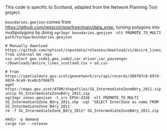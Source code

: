 This code is specific to Scotland, adapted from the Network Planning Tool project.

`boundaries.geojson` comes from <https://github.com/nptscot/npw/tree/main/data_prep>, turning polygons into multipolygons by doing `ogr2ogr boundaries.geojson -nlt PROMOTE_TO_MULTI path/to/npw/boundaries.geojson`

```
# Manually download https://github.com/nptscot/inputdata/releases/download/v1/desire_lines_scotland.csv from internal GH repo
xsv select geo_code1,geo_code2,car_driver,car_passenger ~/Downloads/desire_lines_scotland.csv > od.csv

# From https://spatialdata.gov.scot/geonetwork/srv/api/records/389787c0-697d-4824-9ca9-9ce8cb79d6f5
wget https://maps.gov.scot/ATOM/shapefiles/SG_IntermediateZoneBdry_2011.zip
unzip SG_IntermediateZoneBdry_2011.zip
ogr2ogr zones.geojson -t_srs EPSG:4326 -nlt PROMOTE_TO_MULTI SG_IntermediateZone_Bdry_2011.shp -sql 'SELECT InterZone as name FROM SG_IntermediateZone_Bdry_2011'
rm -f SG_IntermediateZone_Bdry_2011* SG_IntermediateZoneBdry_2011.zip

mkdir -p demand
cargo run --release
```
